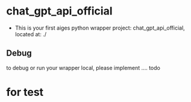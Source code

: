 # chat_gpt_api_official

* This is your first aiges python wrapper project: chat_gpt_api_official, located at: ./

## Debug

to debug or run your wrapper local, please implement .... todo
# for test